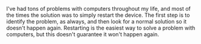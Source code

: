 I've had tons of problems with computers throughout my life, and most of the times the solution was to simply restart the device. The first step is to identify the problem, as always, and then look for a normal solution so it doesn't happen again. Restarting is the easiest way to solve a problem with computers, but this doesn't guarantee it won't happen again.